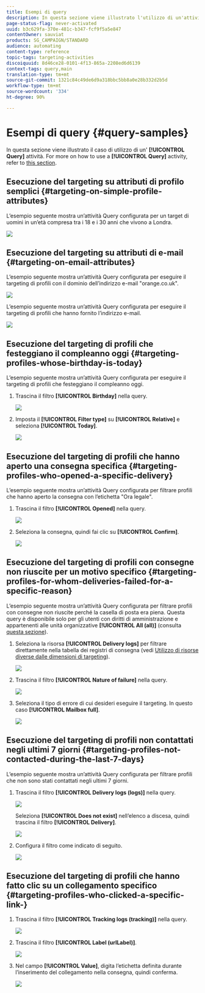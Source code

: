 ```yaml
---
title: Esempi di query
description: In questa sezione viene illustrato l'utilizzo di un'attività Query.
page-status-flag: never-activated
uuid: b3c629fa-370e-481c-b347-fcf9f5a5e847
contentOwner: sauviat
products: SG_CAMPAIGN/STANDARD
audience: automating
content-type: reference
topic-tags: targeting-activities
discoiquuid: 8d46ce28-0101-4f13-865a-2208ed6d6139
context-tags: query,main
translation-type: tm+mt
source-git-commit: 1321c84c49de6d9a318bbc5bb8a0e28b332d2b5d
workflow-type: tm+mt
source-wordcount: '334'
ht-degree: 90%

---
```



# Esempi di query {#query-samples}

In questa sezione viene illustrato il caso di utilizzo di un&#39; **[!UICONTROL Query]** attività. For more on how to use a **[!UICONTROL Query]** activity, refer to [this section](../../automating/using/query.md).

## Esecuzione del targeting su attributi di profilo semplici {#targeting-on-simple-profile-attributes}

L’esempio seguente mostra un’attività Query configurata per un target di uomini in un’età compresa tra i 18 e i 30 anni che vivono a Londra.

![](assets/query_sample_1.png)

## Esecuzione del targeting su attributi di e-mail {#targeting-on-email-attributes}

L’esempio seguente mostra un’attività Query configurata per eseguire il targeting di profili con il dominio dell’indirizzo e-mail &quot;orange.co.uk&quot;.

![](assets/query_sample_emaildomain.png)

L’esempio seguente mostra un’attività Query configurata per eseguire il targeting di profili che hanno fornito l’indirizzo e-mail.

![](assets/query_sample_emailnotempty.png)

## Esecuzione del targeting di profili che festeggiano il compleanno oggi {#targeting-profiles-whose-birthday-is-today}

L’esempio seguente mostra un’attività Query configurata per eseguire il targeting di profili che festeggiano il compleanno oggi.

1. Trascina il filtro **[!UICONTROL Birthday]** nella query.

   ![](assets/query_sample_birthday.png)

1. Imposta il **[!UICONTROL Filter type]** su **[!UICONTROL Relative]** e seleziona **[!UICONTROL Today]**.

   ![](assets/query_sample_birthday2.png)

## Esecuzione del targeting di profili che hanno aperto una consegna specifica {#targeting-profiles-who-opened-a-specific-delivery}

L’esempio seguente mostra un’attività Query configurata per filtrare profili che hanno aperto la consegna con l’etichetta &quot;Ora legale&quot;.

1. Trascina il filtro **[!UICONTROL Opened]** nella query.

   ![](assets/query_sample_opened.png)

1. Seleziona la consegna, quindi fai clic su **[!UICONTROL Confirm]**.

   ![](assets/query_sample_opened2.png)

## Esecuzione del targeting di profili con consegne non riuscite per un motivo specifico {#targeting-profiles-for-whom-deliveries-failed-for-a-specific-reason}

L’esempio seguente mostra un’attività Query configurata per filtrare profili con consegne non riuscite perché la casella di posta era piena. Questa query è disponibile solo per gli utenti con diritti di amministrazione e appartenenti alle unità organizzative **[!UICONTROL All (all)]** (consulta [questa sezione](../../administration/using/organizational-units.md)).

1. Seleziona la risorsa **[!UICONTROL Delivery logs]** per filtrare direttamente nella tabella dei registri di consegna (vedi [Utilizzo di risorse diverse dalle dimensioni di targeting](../../automating/using/using-resources-different-from-targeting-dimensions.md)).

   ![](assets/query_sample_failure1.png)

1. Trascina il filtro **[!UICONTROL Nature of failure]** nella query.

   ![](assets/query_sample_failure2.png)

1. Seleziona il tipo di errore di cui desideri eseguire il targeting. In questo caso **[!UICONTROL Mailbox full]**.

   ![](assets/query_sample_failure3.png)

## Esecuzione del targeting di profili non contattati negli ultimi 7 giorni {#targeting-profiles-not-contacted-during-the-last-7-days}

L’esempio seguente mostra un’attività Query configurata per filtrare profili che non sono stati contattati negli ultimi 7 giorni.

1. Trascina il filtro **[!UICONTROL Delivery logs (logs)]** nella query.

   ![](assets/query_sample_7days.png)

   Seleziona **[!UICONTROL Does not exist]** nell’elenco a discesa, quindi trascina il filtro **[!UICONTROL Delivery]**.

   ![](assets/query_sample_7days1.png)

1. Configura il filtro come indicato di seguito.

   ![](assets/query_sample_7days2.png)

## Esecuzione del targeting di profili che hanno fatto clic su un collegamento specifico {#targeting-profiles-who-clicked-a-specific-link-}

1. Trascina il filtro **[!UICONTROL Tracking logs (tracking)]** nella query.

   ![](assets/query_sample_trackinglogs.png)

1. Trascina il filtro **[!UICONTROL Label (urlLabel)]**.

   ![](assets/query_sample_trackinglogs2.png)

1. Nel campo **[!UICONTROL Value]**, digita l’etichetta definita durante l’inserimento del collegamento nella consegna, quindi conferma.

   ![](assets/query_sample_trackinglogs3.png)
